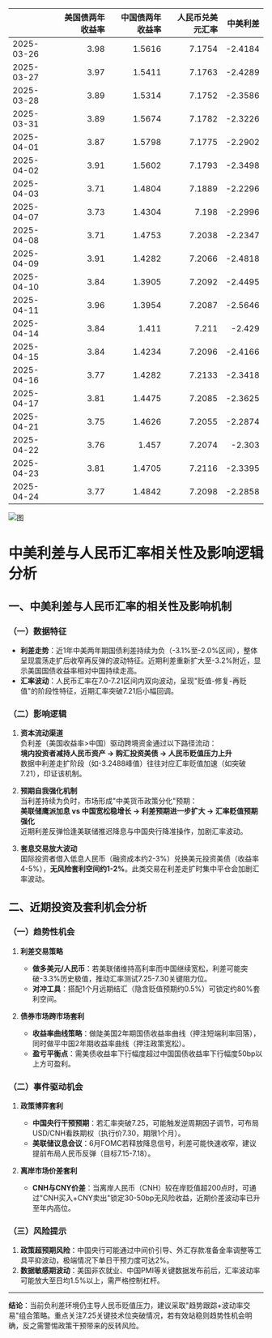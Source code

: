 |            |   美国债两年收益率 |   中国债两年收益率 |   人民币兑美元汇率 |   中美利差 |
|:-----------|-------------------:|-------------------:|-------------------:|-----------:|
| 2025-03-26 |               3.98 |             1.5616 |             7.1754 |    -2.4184 |
| 2025-03-27 |               3.97 |             1.5411 |             7.1763 |    -2.4289 |
| 2025-03-28 |               3.89 |             1.5314 |             7.1752 |    -2.3586 |
| 2025-03-31 |               3.89 |             1.5674 |             7.1782 |    -2.3226 |
| 2025-04-01 |               3.87 |             1.5798 |             7.1775 |    -2.2902 |
| 2025-04-02 |               3.91 |             1.5602 |             7.1793 |    -2.3498 |
| 2025-04-03 |               3.71 |             1.4804 |             7.1889 |    -2.2296 |
| 2025-04-07 |               3.73 |             1.4304 |             7.198  |    -2.2996 |
| 2025-04-08 |               3.71 |             1.4753 |             7.2038 |    -2.2347 |
| 2025-04-09 |               3.91 |             1.4282 |             7.2066 |    -2.4818 |
| 2025-04-10 |               3.84 |             1.3905 |             7.2092 |    -2.4495 |
| 2025-04-11 |               3.96 |             1.3954 |             7.2087 |    -2.5646 |
| 2025-04-14 |               3.84 |             1.411  |             7.211  |    -2.429  |
| 2025-04-15 |               3.84 |             1.4234 |             7.2096 |    -2.4166 |
| 2025-04-16 |               3.77 |             1.4282 |             7.2133 |    -2.3418 |
| 2025-04-17 |               3.81 |             1.4475 |             7.2085 |    -2.3625 |
| 2025-04-21 |               3.75 |             1.4626 |             7.2055 |    -2.2874 |
| 2025-04-22 |               3.76 |             1.457  |             7.2074 |    -2.303  |
| 2025-04-23 |               3.81 |             1.4705 |             7.2116 |    -2.3395 |
| 2025-04-24 |               3.77 |             1.4842 |             7.2098 |    -2.2858 |

![图](%s\interest_exchanget.png)



# 中美利差与人民币汇率相关性及影响逻辑分析

## 一、中美利差与人民币汇率的相关性及影响机制

### （一）数据特征
- **利差走势**：近1年中美两年期国债利差持续为负（-3.1%至-2.0%区间），整体呈现震荡走扩后收窄再反弹的波动特征。近期利差重新扩大至-3.2%附近，显示美国国债收益率相对中国持续走高。
- **汇率波动**：人民币汇率在7.0-7.21区间内双向波动，呈现"贬值-修复-再贬值"的阶段性特征，近期汇率突破7.21后小幅回调。

### （二）影响逻辑
1. **资本流动渠道**  
   负利差（美国收益率>中国）驱动跨境资金通过以下路径流动：  
   **境内投资者减持人民币资产 → 购汇投资美债 → 人民币贬值压力上升**  
   数据中利差走扩阶段（如-3.2488峰值）往往对应汇率贬值加速（如突破7.21），印证该机制。

2. **预期自我强化机制**  
   当利差持续为负时，市场形成"中美货币政策分化"预期：  
   **美联储鹰派加息 vs 中国宽松稳增长 → 利差预期进一步扩大 → 汇率贬值预期强化**  
   近期利差反弹恰逢美联储推迟降息与中国央行降准操作，加剧汇率波动。

3. **套息交易放大波动**  
   国际投资者借入低息人民币（融资成本约2-3%）兑换美元投资美债（收益率4-5%），**无风险套利空间约1-2%**。此类交易在利差走扩时集中平仓会加剧汇率波动。

## 二、近期投资及套利机会分析

### （一）趋势性机会
1. **利差交易策略**  
   - **做多美元/人民币**：若美联储维持高利率而中国继续宽松，利差可能突破-3.3%历史极值，推动汇率测试7.25-7.30关键阻力位。  
   - **对冲工具**：搭配1个月远期结汇（隐含贬值预期约0.5%）可锁定约80%套利空间。

2. **债券市场跨市场套利**  
   - **收益率曲线策略**：做陡美国2年期国债收益率曲线（押注短端利率回落），同时做平中国2年期收益率曲线（押注政策宽松）。  
   - **盈亏平衡点**：需美债收益率下行幅度超过中国国债收益率下行幅度50bp以上方可盈利。

### （二）事件驱动机会
1. **政策博弈套利**  
   - **中国央行干预预期**：若汇率突破7.25，可能触发逆周期因子调节，可布局USD/CNH看跌期权（执行价7.30，期限1个月）。  
   - **美联储议息会议**：6月FOMC若释放降息信号，利差可能快速收窄，建议提前布局人民币反弹（目标7.15-7.18）。

2. **离岸市场价差套利**  
   - **CNH与CNY价差**：当离岸人民币（CNH）较在岸贬值超200点时，可通过"CNH买入+CNY卖出"锁定30-50bp无风险收益，近期价差波动率已升至年内高位。

### （三）风险提示
1. **政策超预期风险**：中国央行可能通过中间价引导、外汇存款准备金率调整等工具平抑波动，极端情况下单日干预力度可达2%。
2. **数据敏感期波动**：美国非农就业、中国PMI等关键数据发布前后，汇率波动率可能放大至日均1.5%以上，需严格控制杠杆。

---

**结论**：当前负利差环境仍主导人民币贬值压力，建议采取"趋势跟踪+波动率交易"组合策略。重点关注7.25关键技术位突破情况，若有效站稳则趋势性机会明确，反之需警惕政策干预带来的反转风险。
